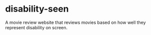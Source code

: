 # disability-seen
A movie review website that reviews movies based on how well they represent disability on screen.
